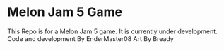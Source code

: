 # Melon Jam 5 Game
This Repo is for a Melon Jam 5 game. It is currently under development.
Code and development By EnderMaster08
Art By Bready
